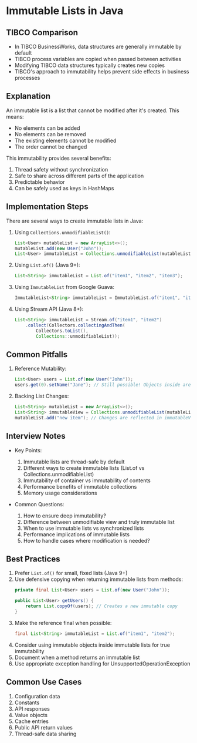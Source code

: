# Immutable Lists in Java

## TIBCO Comparison
- In TIBCO BusinessWorks, data structures are generally immutable by default
- TIBCO process variables are copied when passed between activities
- Modifying TIBCO data structures typically creates new copies
- TIBCO's approach to immutability helps prevent side effects in business processes

## Explanation
An immutable list is a list that cannot be modified after it's created. This means:
- No elements can be added
- No elements can be removed
- The existing elements cannot be modified
- The order cannot be changed

This immutability provides several benefits:
1. Thread safety without synchronization
2. Safe to share across different parts of the application
3. Predictable behavior
4. Can be safely used as keys in HashMaps

## Implementation Steps
There are several ways to create immutable lists in Java:

1. Using `Collections.unmodifiableList()`:
   ```java
   List<User> mutableList = new ArrayList<>();
   mutableList.add(new User("John"));
   List<User> immutableList = Collections.unmodifiableList(mutableList);
   ```

2. Using `List.of()` (Java 9+):
   ```java
   List<String> immutableList = List.of("item1", "item2", "item3");
   ```

3. Using `ImmutableList` from Google Guava:
   ```java
   ImmutableList<String> immutableList = ImmutableList.of("item1", "item2");
   ```

4. Using Stream API (Java 8+):
   ```java
   List<String> immutableList = Stream.of("item1", "item2")
       .collect(Collectors.collectingAndThen(
           Collectors.toList(),
           Collections::unmodifiableList));
   ```

## Common Pitfalls

1. Reference Mutability:
   ```java
   List<User> users = List.of(new User("John"));
   users.get(0).setName("Jane"); // Still possible! Objects inside are still mutable
   ```

2. Backing List Changes:
   ```java
   List<String> mutableList = new ArrayList<>();
   List<String> immutableView = Collections.unmodifiableList(mutableList);
   mutableList.add("new item"); // Changes are reflected in immutableView!
   ```

## Interview Notes
- Key Points:
  1. Immutable lists are thread-safe by default
  2. Different ways to create immutable lists (List.of vs Collections.unmodifiableList)
  3. Immutability of container vs immutability of contents
  4. Performance benefits of immutable collections
  5. Memory usage considerations

- Common Questions:
  1. How to ensure deep immutability?
  2. Difference between unmodifiable view and truly immutable list
  3. When to use immutable lists vs synchronized lists
  4. Performance implications of immutable lists
  5. How to handle cases where modification is needed?

## Best Practices
1. Prefer `List.of()` for small, fixed lists (Java 9+)
2. Use defensive copying when returning immutable lists from methods:
   ```java
   private final List<User> users = List.of(new User("John"));
   
   public List<User> getUsers() {
       return List.copyOf(users); // Creates a new immutable copy
   }
   ```
3. Make the reference final when possible:
   ```java
   final List<String> immutableList = List.of("item1", "item2");
   ```
4. Consider using immutable objects inside immutable lists for true immutability
5. Document when a method returns an immutable list
6. Use appropriate exception handling for UnsupportedOperationException

## Common Use Cases
1. Configuration data
2. Constants
3. API responses
4. Value objects
5. Cache entries
6. Public API return values
7. Thread-safe data sharing